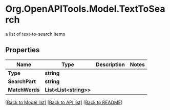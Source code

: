 # Org.OpenAPITools.Model.TextToSearch
a list of text-to-search items

## Properties

Name | Type | Description | Notes
------------ | ------------- | ------------- | -------------
**Type** | **string** |  | 
**SearchPart** | **string** |  | 
**MatchWords** | **List&lt;List&lt;string&gt;&gt;** |  | 

[[Back to Model list]](../README.md#documentation-for-models) [[Back to API list]](../README.md#documentation-for-api-endpoints) [[Back to README]](../README.md)

